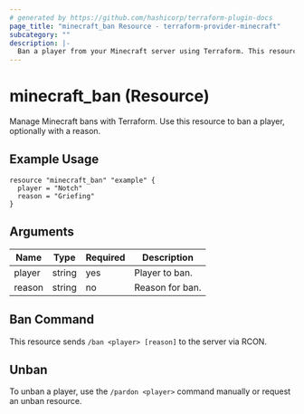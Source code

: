 ```yaml
---
# generated by https://github.com/hashicorp/terraform-plugin-docs
page_title: "minecraft_ban Resource - terraform-provider-minecraft"
subcategory: ""
description: |-
  Ban a player from your Minecraft server using Terraform. This resource issues the `/ban` command via RCON.
---
```


# minecraft_ban (Resource)

Manage Minecraft bans with Terraform. Use this resource to ban a player, optionally with a reason.

## Example Usage

```hcl
resource "minecraft_ban" "example" {
  player = "Notch"
  reason = "Griefing"
}
```

## Arguments

| Name   | Type   | Required | Description         |
|--------|--------|----------|---------------------|
| player | string | yes      | Player to ban.      |
| reason | string | no       | Reason for ban.     |

## Ban Command

This resource sends `/ban <player> [reason]` to the server via RCON.

## Unban

To unban a player, use the `/pardon <player>` command manually or request an unban resource.
